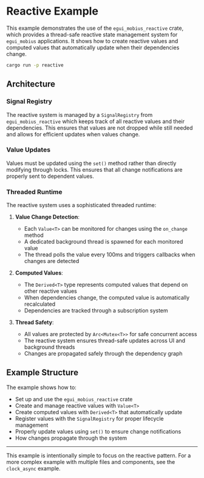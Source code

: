 # Reactive Example

This example demonstrates the use of the `egui_mobius_reactive` crate, which provides a thread-safe reactive state management system for `egui_mobius` applications. It shows how to create reactive values and computed values that automatically update when their dependencies change.

```bash
cargo run -p reactive
```

## Architecture

### Signal Registry
The reactive system is managed by a `SignalRegistry` from `egui_mobius_reactive` which keeps track of all reactive values and their dependencies. This ensures that values are not dropped while still needed and allows for efficient updates when values change.

### Value Updates
Values must be updated using the `set()` method rather than directly modifying through locks. This ensures that all change notifications are properly sent to dependent values.

### Threaded Runtime
The reactive system uses a sophisticated threaded runtime:

1. **Value Change Detection**:
   - Each `Value<T>` can be monitored for changes using the `on_change` method
   - A dedicated background thread is spawned for each monitored value
   - The thread polls the value every 100ms and triggers callbacks when changes are detected

2. **Computed Values**:
   - The `Derived<T>` type represents computed values that depend on other reactive values
   - When dependencies change, the computed value is automatically recalculated
   - Dependencies are tracked through a subscription system

3. **Thread Safety**:
   - All values are protected by `Arc<Mutex<T>>` for safe concurrent access
   - The reactive system ensures thread-safe updates across UI and background threads
   - Changes are propagated safely through the dependency graph

## Example Structure
The example shows how to:
- Set up and use the `egui_mobius_reactive` crate
- Create and manage reactive values with `Value<T>`
- Create computed values with `Derived<T>` that automatically update
- Register values with the `SignalRegistry` for proper lifecycle management
- Properly update values using `set()` to ensure change notifications
- How changes propagate through the system


---

This example is intentionally simple to focus on the reactive pattern. For a more complex example with multiple files and components, see the `clock_async` example.
